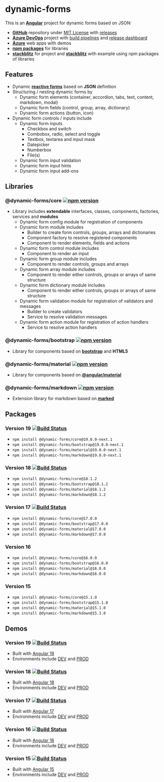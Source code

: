 # **dynamic-forms**

This is an [**Angular**](https://angular.dev) project for dynamic forms based on JSON:

- [**GitHub**](https://github.com/dynamic-forms/dynamic-forms) repository under [MIT License](https://github.com/dynamic-forms/dynamic-forms/blob/main/LICENSE.md) with [releases](https://github.com/dynamic-forms/dynamic-forms/releases)
- [**Azure DevOps**](https://dev.azure.com/alexandergebuhr/dynamic-forms) project with [build pipelines](https://dev.azure.com/alexandergebuhr/dynamic-forms/_build) and [release dashboard](https://dev.azure.com/alexandergebuhr/dynamic-forms/_dashboards/dashboard/75c3b542-d483-4a2c-b7e0-b822a0d4a493)
- [**Azure**](https://dynamic-forms.azurewebsites.net/) web apps with demos
- [**npm packages**](https://www.npmjs.com/org/dynamic-forms) for libraries
- [**stackblitz**](https://stackblitz.com/~/github.com/dynamic-forms/dynamic-forms) for project and [**stackblitz**](https://stackblitz.com/edit/dynamic-forms-stackblitz) with example using npm packages of libraries

## **Features**

- Dynamic [**reactive forms**](https://angular.dev/guide/forms/reactive-forms) based on **JSON** definition
- Structuring / nesting dynamic forms by
  - Dynamic form elements (container, accordion, tabs, text, content, markdown, modal)
  - Dynamic form fields (control, group, array, dictionary)
  - Dynamic form actions (button, icon)
- Dynamic form controls / inputs include
  - Dynamic form inputs
    - Checkbox and switch
    - Combobox, radio, select and toggle
    - Textbox, textarea and input mask
    - Datepicker
    - Numberbox
    - File(s)
  - Dynamic form input validation
  - Dynamic form input hints
  - Dynamic form input add-ons

## **Libraries**

### **@dynamic-forms/core** [![npm version](https://badge.fury.io/js/@dynamic-forms%2Fcore.svg)](https://badge.fury.io/js/@dynamic-forms%2Fcore)

- Library includes **extendable** interfaces, classes, components, factories, services and **modules**
  - Dynamic form config module for registration of components
  - Dynamic form module includes
    - Builder to create form controls, groups, arrays and dictionaries
    - Component factory to resolve registered components
    - Component to render elements, fields and actions
  - Dynamic form control module includes
    - Component to render an input
  - Dynamic form group module includes
    - Component to render controls, groups and arrays
  - Dynamic form array module includes
    - Component to render either controls, groups or arrays of same structure
  - Dynamic form dictionary module includes
    - Component to render either controls, groups or arrays of same structure
  - Dynamic form validation module for registration of validators and messages
    - Builder to create validators
    - Service to resolve validation messages
  - Dynamic form action module for registration of action handlers
    - Service to resolve action handlers

### **@dynamic-forms/bootstrap** [![npm version](https://badge.fury.io/js/@dynamic-forms%2Fbootstrap.svg)](https://badge.fury.io/js/@dynamic-forms%2Fbootstrap)

- Library for components based on [**bootstrap**](https://getbootstrap.com/) and **HTML5**

### **@dynamic-forms/material** [![npm version](https://badge.fury.io/js/@dynamic-forms%2Fmaterial.svg)](https://badge.fury.io/js/@dynamic-forms%2Fmaterial)

- Library for components based on [**@angular/material**](https://material.angular.io/)

### **@dynamic-forms/markdown** [![npm version](https://badge.fury.io/js/@dynamic-forms%2Fmarkdown.svg)](https://badge.fury.io/js/@dynamic-forms%2Fmarkdown)

- Extension library for markdown based on [**marked**](https://github.com/markedjs/marked)

## **Packages**

### **Version 19** [![Build Status](https://dev.azure.com/alexandergebuhr/dynamic-forms/_apis/build/status/dynamic-forms-publish?branchName=refs/tags/19.0.0-next.1)](https://dev.azure.com/alexandergebuhr/dynamic-forms/_build/latest?definitionId=45&branchName=refs/tags/19.0.0-next.1)

- `npm install @dynamic-forms/core@19.0.0-next.1`
- `npm install @dynamic-forms/bootstrap@19.0.0-next.1`
- `npm install @dynamic-forms/material@19.0.0-next.1`
- `npm install @dynamic-forms/markdown@19.0.0-next.1`

### **Version 18** [![Build Status](https://dev.azure.com/alexandergebuhr/dynamic-forms/_apis/build/status/dynamic-forms-publish?branchName=refs/tags/18.1.2)](https://dev.azure.com/alexandergebuhr/dynamic-forms/_build/latest?definitionId=45&branchName=refs/tags/18.1.2)

- `npm install @dynamic-forms/core@18.1.2`
- `npm install @dynamic-forms/bootstrap@18.1.2`
- `npm install @dynamic-forms/material@18.1.2`
- `npm install @dynamic-forms/markdown@18.1.2`

### **Version 17** [![Build Status](https://dev.azure.com/alexandergebuhr/dynamic-forms/_apis/build/status/dynamic-forms-publish?branchName=refs/tags/17.0.0)](https://dev.azure.com/alexandergebuhr/dynamic-forms/_build/latest?definitionId=45&branchName=refs/tags/17.0.0)

- `npm install @dynamic-forms/core@17.0.0`
- `npm install @dynamic-forms/bootstrap@17.0.0`
- `npm install @dynamic-forms/material@17.0.0`
- `npm install @dynamic-forms/markdown@17.0.0`

### **Version 16**

- `npm install @dynamic-forms/core@16.0.0`
- `npm install @dynamic-forms/bootstrap@16.0.0`
- `npm install @dynamic-forms/material@16.0.0`
- `npm install @dynamic-forms/markdown@16.0.0`

### **Version 15**

- `npm install @dynamic-forms/core@15.1.0`
- `npm install @dynamic-forms/bootstrap@15.1.0`
- `npm install @dynamic-forms/material@15.1.0`
- `npm install @dynamic-forms/markdown@15.1.0`

## **Demos**

### **Version 19** [![Build Status](https://dev.azure.com/alexandergebuhr/dynamic-forms/_apis/build/status/dynamic-forms-cd?branchName=19.0.x)](https://dev.azure.com/alexandergebuhr/dynamic-forms/_build/latest?definitionId=43&branchName=19.0.x)

- Built with [Angular 19](https://next.angular.dev/)
- Environments include [DEV](https://dynamic-forms.azurewebsites.net/v19/dev/) and [PROD](https://dynamic-forms.azurewebsites.net/v19/)

### **Version 18** [![Build Status](https://dev.azure.com/alexandergebuhr/dynamic-forms/_apis/build/status/dynamic-forms-cd?branchName=18.1.x)](https://dev.azure.com/alexandergebuhr/dynamic-forms/_build/latest?definitionId=43&branchName=18.1.x)

- Built with [Angular 18](https://v18.angular.dev/)
- Environments include [DEV](https://dynamic-forms.azurewebsites.net/v18/dev/) and [PROD](https://dynamic-forms.azurewebsites.net/v18/)

### **Version 17** [![Build Status](https://dev.azure.com/alexandergebuhr/dynamic-forms/_apis/build/status/dynamic-forms-cd?branchName=17.0.x)](https://dev.azure.com/alexandergebuhr/dynamic-forms/_build/latest?definitionId=43&branchName=17.0.x)

- Built with [Angular 17](https://v17.angular.io/)
- Environments include [DEV](https://dynamic-forms.azurewebsites.net/v17/dev/) and [PROD](https://dynamic-forms.azurewebsites.net/v17/)

### **Version 16** [![Build Status](https://dev.azure.com/alexandergebuhr/dynamic-forms/_apis/build/status/dynamic-forms-cd?branchName=16.0.x)](https://dev.azure.com/alexandergebuhr/dynamic-forms/_build/latest?definitionId=43&branchName=16.0.x)

- Built with [Angular 16](https://v16.angular.io/)
- Environments include [DEV](https://dynamic-forms.azurewebsites.net/v16/dev/) and [PROD](https://dynamic-forms.azurewebsites.net/v16/)

### **Version 15** [![Build Status](https://dev.azure.com/alexandergebuhr/dynamic-forms/_apis/build/status/dynamic-forms-v15-cd?branchName=15.0.x)](https://dev.azure.com/alexandergebuhr/dynamic-forms/_build/latest?definitionId=39&branchName=15.0.x)

- Built with [Angular 15](https://v15.angular.io/)
- Environments include [DEV](https://dynamic-forms.azurewebsites.net/v15/dev/) and [PROD](https://dynamic-forms.azurewebsites.net/v15/)